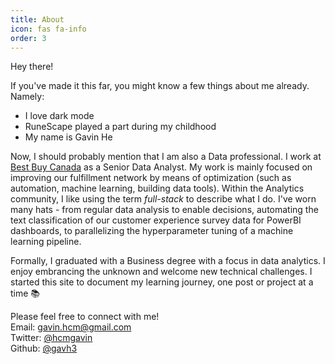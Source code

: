 ```yaml
---
title: About
icon: fas fa-info
order: 3
---
```

Hey there!

If you've made it this far, you might know a few things about me already. Namely:
- I love dark mode
- RuneScape played a part during my childhood
- My name is Gavin He

Now, I should probably mention that I am also a Data professional. I work at [Best Buy Canada](https://www.bestbuy.ca) as a Senior Data Analyst. My work is mainly focused on improving our fulfillment network by means of optimization (such as automation, machine learning, building data tools). Within the Analytics community, I like using the term *full-stack* to describe what I do. I've worn many hats - from regular data analysis to enable decisions, automating the text classification of our customer experience survey data for PowerBI dashboards, to parallelizing the hyperparameter tuning of a machine learning pipeline.

Formally, I graduated with a Business degree with a focus in data analytics. I enjoy embrancing the unknown and welcome new technical challenges. I started this site to document my learning journey, one post or project at a time 📚

Please feel free to connect with me!\
Email: [gavin.hcm@gmail.com](mailto:gavin.hcm@gmail.com)\
Twitter: [@hcmgavin](https://twitter.com/hcmgavin)\
Github: [@gavh3](https://github.com/gavh3)
